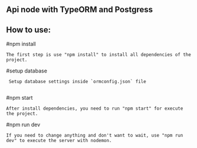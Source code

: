 ## Api node with TypeORM and Postgress

## How to use:

#npm install

```
The first step is use "npm install" to install all dependencies of the project.
```

#setup database

```
 Setup database settings inside `ormconfig.json` file
 
```

#npm start 

```
After install dependencies, you need to run "npm start" for execute the project.

```

#npm run dev

```
If you need to change anything and don't want to wait, use "npm run dev" to execute the server with nodemon.

```
